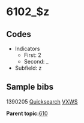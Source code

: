 # 6102\_$z

## Codes

-   Indicators
    -   First: 2
    -   Second: \_
-   Subfield: z

## Sample bibs

1390205 [Quicksearch](https://search.library.yale.edu/catalog/1390205) [VXWS](http://prodorbis.library.yale.edu:7014/vxws/GetHoldingsService?bibId=1390205)

**Parent topic:**[610](../../tags/610/610.md)

